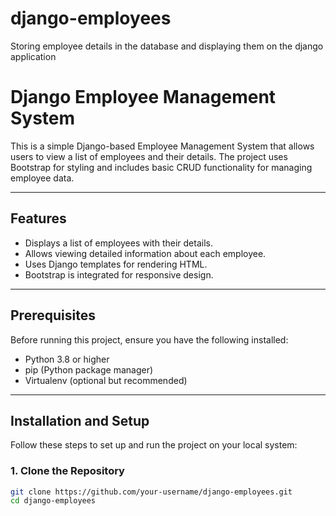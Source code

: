 # django-employees
Storing employee details in the database and displaying them on the django application

# Django Employee Management System

This is a simple Django-based Employee Management System that allows users to view a list of employees and their details. The project uses Bootstrap for styling and includes basic CRUD functionality for managing employee data.

---

## Features
- Displays a list of employees with their details.
- Allows viewing detailed information about each employee.
- Uses Django templates for rendering HTML.
- Bootstrap is integrated for responsive design.

---

## Prerequisites
Before running this project, ensure you have the following installed:
- Python 3.8 or higher
- pip (Python package manager)
- Virtualenv (optional but recommended)

---

## Installation and Setup
Follow these steps to set up and run the project on your local system:

### 1. Clone the Repository
```bash
git clone https://github.com/your-username/django-employees.git
cd django-employees
